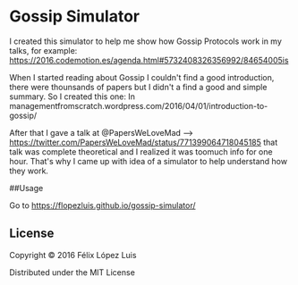 # Gossip Simulator

I created this simulator to help me show how Gossip Protocols work in my talks, for example:
 https://2016.codemotion.es/agenda.html#5732408326356992/84654005is

When I started reading about Gossip I couldn't find a good introduction, there were thounsands of papers but I didn't a find a good and simple summary. So I created this one: In managementfromscratch.wordpress.com/2016/04/01/introduction-to-gossip/

After that I gave a talk at @PapersWeLoveMad --> https://twitter.com/PapersWeLoveMad/status/771399064718045185 that talk was complete theoretical and I realized it was toomuch info for one hour. That's why I came up with idea of a simulator to help understand how they work. 

##Usage

Go to https://flopezluis.github.io/gossip-simulator/

## License

Copyright © 2016 Félix López Luis

Distributed under the MIT License
